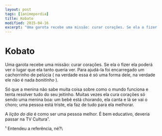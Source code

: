 ```yaml
---
layout: post
tags: [1animepordia]
title: Kobato
modified: 2015-04-16
excerpt: "Uma garota recebe uma missão: curar corações. Se ela o fizer ela poderá ver o lugar que ela tanto queria ver. Para ajudá-la foi encarregado um cachorrinho de pelúcia ( na verdade essa é só uma forma dele, na verdade ele não é nada <i>bonitinho</i> )."
---
```


Kobato
======

Uma garota recebe uma missão: curar corações. Se ela o fizer ela poderá
ver o lugar que ela tanto queria ver. Para ajudá-la foi encarregado um
cachorrinho de pelúcia ( na verdade essa é só uma forma dele, na verdade
ele não é nada *bonitinho* ).

Só que a menina não sabe muita coisa sobre como o mundo funciona e tenta
resolver tudo do seu jeitinho. Muitas vezes ela cura corações só sendo
uma menina boa: um bebê está chorando, ela canta e lá se vai o choro;
uma pessoa está triste, ela faz de tudo para ela melhorar.

A *lição do dia* é como ser uma pessoa melhor. É bem educativo, deveria
passar na TV Cultura¹.

<!-- more -->

¹ Entendeu a referência, né?\


